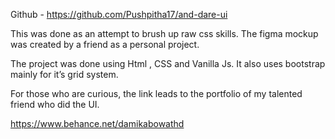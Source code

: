 Github - https://github.com/Pushpitha17/and-dare-ui

This was done as an attempt to brush up raw css skills. The figma mockup was created by a  friend as a personal project.  

The project was done using Html , CSS and Vanilla Js. It also uses bootstrap mainly for it’s grid system.

For those who are curious, the link leads to the portfolio of my talented friend who did the UI.

https://www.behance.net/damikabowathd
